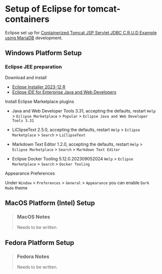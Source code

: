 # Setup of Eclipse for tomcat-containers

Eclipse set up for [Containerized Tomcat JSP Servlet JDBC C.R.U.D Example using MariaDB](https://www.codejava.net/coding/jsp-servlet-jdbc-mysql-create-read-update-delete-crud-example) development.

## Windows Platform Setup

### Eclipse JEE preparation

Download and install

* [Eclipse Installer 2023-12 R](https://www.eclipse.org/downloads/packages/installer)
* [Eclipse IDE for Enterprise Java and Web Developers](https://www.eclipse.org/downloads/packages/release/2022-12/r/eclipse-ide-enterprise-java-and-web-developers)

Install Eclipse Marketplace plugins

* Java and Web Developer Tools 3.31, accepting the defaults, restart
`Help` > `Eclipse Marketplace` > `Popular` > `Eclipse Java and Web Developer Tools 3.31`

* LiClipseText 2.5.0, accepting the defaults, restart
`Help` > `Eclipse Marketplace` > `Search` > `LiClipseText`

* Markdown Text Editor 1.2.0, accepting the defaults, restart
`Help` > `Eclipse Marketplace` > `Search` > `Markdown Text Editor`

* Eclipse Docker Tooling 5.12.0.202309052024
`Help` > `Eclipse Marketplace` > `Search` > `Docker Tooling`

Appearance Preferences

Under `Window` > `Preferences` > `General` > `Appearance` you can enable `Dark Mode` theme

## MacOS Platform (Intel) Setup

> ### MacOS Notes
>
> Needs to be written.

## Fedora Platform Setup

> ### Fedora Notes
>
> Needs to be written.
